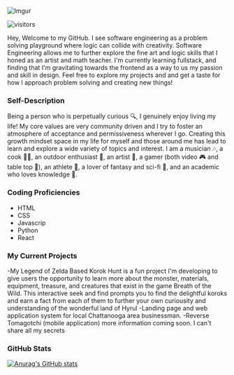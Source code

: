 ![Imgur](https://i.imgur.com/GlMG4FY.png)

![visitors](https://visitor-badge.glitch.me/badge?page_id=jzolly.jzolly&left_color=#4c6351&right_color=#d4d281)


Hey,
Welcome to my GitHub. I see software engineering as a problem solving playground where logic can collide with creativity. Software Engineering allows me to further explore the fine art and logic skills that I honed as an artist and math teacher. I'm currently learning fullstack, and finding that I'm gravitating towards the frontend as a way to us my passion and skill in design. Feel free to explore my projects and and get a taste for how I approach problem solving and creating new things!

### Self-Description


Being a person who is perpetually curious 🔍, I genuinely enjoy living my life!  My core values are very community driven and I try to foster an atmosphere of acceptance and permissiveness wherever I go.  Creating this growth mindset space in my life for myself and those around me has lead to learn and explore a wide variety of topics and interest.  I am a musician 🎶, a cook 👩‍🍳, an outdoor enthusiast 🌳, an artist 🎨, a gamer (both video 🎮 and table top 🎲), an athlete 🥏, a lover of fantasy and sci-fi 📖, and an academic who loves knowledge 🧠.

### Coding Proficiencies

- HTML
- CSS
- Javascrip
- Python
- React

### My Current Projects  

-My Legend of Zelda Based Korok Hunt is a fun project I'm developing to give users the opportunity to learn more about the monster, materials, equipment, treasure, and creatures that exist in the game Breath of the Wild.  This interactive seek and find prompts you to find the delightful koroks and earn a fact from each of them to further your own curiousity and understanding of the wonderful land of Hyrul
-Landing page and web application system for local Chattanooga area businessman.
-Reverse Tomagotchi (mobile application) more information coming soon. I can't share all my secrets

### GitHub Stats

[![Anurag's GitHub stats](https://github-readme-stats.vercel.app/api?username=jzolly)](https://github.com/anuraghazra/github-readme-stats)
<!---
jzolly/jzolly is a ✨ special ✨ repository because its `README.md` (this file) appears on your GitHub profile.
You can click the Preview link to take a look at your changes.
--->
